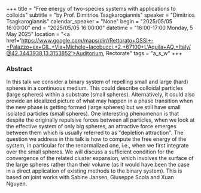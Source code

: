 +++
title = "Free energy of two-species systems with applications to colloids"
subtitle = "by Prof. Dimitrios Tsagkarogiannis"
speaker = "Dimitrios Tsagkarogiannis"
calendar_speaker = "None"
begin = "2025/05/05  16:00:00"
end = "2025/05/05  16:00:00"
datetime = "16:00-17:00 Monday, 5 May 2025"
location = "<a href='https://www.google.com/maps/dir//Rettorato+GSSI+-+Palazzo+ex+GIL,+Via+Michele+Iacobucci,+2,+67100+L'Aquila+AQ,+Italy/@42.3443938,13.3153852'>Auditorium, Rectorate</a>"
tags = "a_s_w"
+++

### Abstract
In this talk we consider a binary system of repelling small and large (hard) spheres in a continuous medium. This could describe colloidal particles (large spheres) within a substrate (small spheres). Alternatively, it could also provide an idealized picture of what may happen in a phase transition when the new phase is getting formed (large spheres) but we still have small isolated particles (small spheres). One interesting phenomenon is that despite the originally repulsive forces between all particles, when we look at the effective system of only big spheres, an attractive force emerges between them which is usually referred to as "depletion attraction". The question we address in this talk is how to compute the free energy of the system, in particular for the renormalized one, i.e., when we first integrate over the small spheres. We will discuss a sufficient condition for the convergence of the related cluster expansion, which involves the surface of the large spheres rather than their volume (as it would have been the case in a direct application of existing methods to the binary system). This is based on joint works with Sabine Jansen, Giuseppe Scola and Xuan Nguyen.
